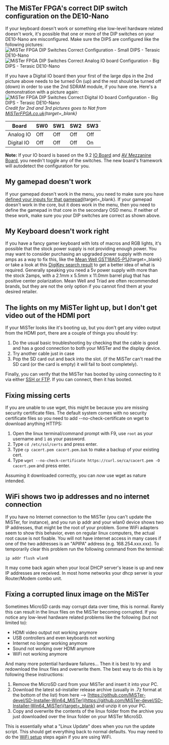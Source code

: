 ## The MiSTer FPGA's correct DIP switch configuration on the DE10-Nano

If your keyboard doesn't work or something else low-level hardware related doesn't work, it's possible that one or more of the DIP switches on your DE10-Nano are misconfigured. Make sure the DIPS are configured like the following pictures:  
![MiSTer FPGA DIP Switches Correct Configuration - Small DIPS - Terasic DE10-Nano](img/dips1.png)  
![MiSTer FPGA DIP Switches Correct Analog IO board Configuration - Big DIPS - Terasic DE10-Nano](img/dips2.png)

If you have a Digital IO board then your first of the large dips in the 2nd picture above needs to be turned On (up) and the rest should be turned off (down) in order to use the 2nd SDRAM module, if you have one. Here's a demonstration with a picture again:  
![MiSTer FPGA DIP Switches Correct Digital IO board Configuration - Big DIPS - Terasic DE10-Nano](img/dips3.png)  
*Credit for 2nd and 3rd pictures goes to Nat from [MiSTerFPGA.co.uk](https://misterfpga.co.uk){target=_blank}*

| Board      | SW0 | SW1 | SW2 | SW3 |
| ---------- | --- | --- | --- | --- |
| Analog IO  | Off | Off | Off | Off |
| Digital IO | Off | Off | Off | On  |

**Note:** If your IO board is based on the 9.2 [IO Board](https://mister-devel.github.io/MkDocs_MiSTer/assets/92_io_board.png) and [AV Mezzanine Board](https://mister-devel.github.io/MkDocs_MiSTer/assets/92_av_board.png), you needn't toggle any of the switches. The new board's framework will autodetect the configuration for you.

## My gamepad doesn't work

If your gamepad doesn't work in the menu, you need to make sure you have [defined your inputs for that gamepad](../setup/controller.md){target=_blank}. If your gamepad doesn't work in the core, but it does work in the menu, then you need to define the gamepad in that core in the secondary OSD menu. If neither of these work, make sure you your DIP switches are correct as shown above.

## My Keyboard doesn't work right

If you have a fancy gamer keyboard with lots of macros and RGB lights, it's possible that the stock power supply is not providing enough power. You may want to consider purchasing an upgraded power supply with more amps as a way to fix this, like the [Mean Well GST18A05-P1J](https://www.amazon.com/MEAN-WELL-GST18A05-P1J-Desktop-Adaptor/dp/B01LZ0LJXQ){target=_blank} or take a look at this [DigiKey search result](https://www.digikey.com/short/33rwd9pm) to get a better idea of what is required. Generally speaking you need a 5v power supply with more than the stock 2amps, with a 2.1mm x 5.5mm x 11.0mm barrel plug that has positive center polarization. Mean Well and Triad are often recommended brands, but they are not the only option if you cannot find them at your desired retailer.

## The lights on my MiSTer light up, but I don't get video out of the HDMI port

If your MiSTer looks like it's booting up, but you don't get any video output from the HDMI port, there are a couple of things you should try:

1. Do the usual basic troubleshooting by checking that the cable is good and has a good connection to both your MiSTer and the display device.
2. Try another cable just in case
3. Pop the SD card out and back into the slot. (if the MiSTer can't read the SD card (or the card is empty) it will fail to boot completely).

Finally, you can verify that the MiSTer has booted by using connecting to it via either [SSH or FTP](https://mister-devel.github.io/MkDocs_MiSTer/advanced/network/?h=ip#network-access). If you can connect, then it has booted.

## Fixing missing certs

If you are unable to use wget, this might be because you are missing security certificate files. The default system comes with no security certificate files so you need to add --no-check-certificate on wget to download anything HTTPS:

1. Open the linux terminal/command prompt with F9, use `root` as your username and `1` as your password.
2. Type `cd /etc/ssl/certs` and press enter.
3. Type `cp cacert.pem cacert.pem.bak` to make a backup of your existing cert.
4. Type `wget --no-check-certificate https://curl.se/ca/cacert.pem -O cacert.pem` and press enter.

Assuming it downloaded correctly, you can _now_ use wget as nature intended.

## WiFi shows two ip addresses and no internet connection

If you have no Internet connection to the MiSTer (you can't update the MiSTer, for instance), and you run ip addr and your wlan0 device shows two IP addresses, that might be the root of your problem. Some WiFi adapters seem to show this behavior, even on regular linux computers, the actual root cause is not fixable. You will not have internet access in many cases if one of the two addresses is an "APIPA" address (e.g. 168.254.xxx.xxx). To temporarily clear this problem run the following command from the terminal:

`ip addr flush wlan0`

It may come back again when your local DHCP server's lease is up and new IP addresses are received. In most home networks your dhcp server is your Router/Modem combo unit.

## Fixing a corrupted linux image on the MiSTer

Sometimes MicroSD cards may corrupt data over time, this is normal. Rarely this can result in the linux files on the MiSTer becoming corrupted. If you notice any low-level hardware related problems like the following (but not limited to):

* HDMI video output not working anymore
* USB controllers and even keyboards not working
* Internet no longer working anymore
* Sound not working over HDMI anymore
* WiFi not working anymore

And many more potential hardware failures... Then it is best to try and redownload the linux files and overwrite them. The best way to do this is by following these instructions:

1. Remove the MicroSD card from your MiSTer and insert it into your PC.
2. Download the latest sd-installer release archive (usually in .7z format at the bottom of the list) from here --> [https://github.com/MiSTer-devel/SD-Installer-Win64_MiSTer](https://github.com/MiSTer-devel/SD-Installer-Win64_MiSTer){target=_blank} and unzip it on your PC.
3. Copy and overwrite the contents of the linux folder from the archive you just downloaded over the linux folder on your MiSTer MicroSD.

This is essentially what a "Linux Update" does when you run the update script. This should get everything back to normal defaults. You may need to do the [WiFi setup](wifi.md) steps again if you are using WiFi.
